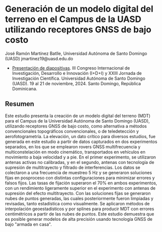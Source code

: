 # Generación de un modelo digital del terreno en el Campus de la UASD utilizando receptores GNSS de bajo costo

José Ramón Martínez Batlle, Universidad Autónoma de Santo Domingo (UASD) jmartinez19\@uasd.edu.do

- [Presentación de diapositivas](https://geofis.github.io/mdt-campus-uasd-gnss-bajo-costo/presentaciones/III-Congreso-IDI-XXIII-JIC-nov24.html). III Congreso Internacional de Investigación, Desarrollo e Innovación (I+D+I) y XXIII Jornada de Investigación Científica. Universidad Autónoma de Santo Domingo (UASD). 19 al 21 de noviembre, 2024. Santo Domingo, República Dominicana.

## Resumen

Este estudio presenta la creación de un modelo digital del terreno (MDT) para el Campus de la Universidad Autónoma de Santo Domingo (UASD), utilizando receptores GNSS de bajo costo, como alternativa a métodos convencionales topográficos convencionales, o de teledetección y aerofotogrametría. La elevación, un dato crítico para diversos estudios, fue generada en este estudio a partir de datos capturados en dos experimentos separados, en los que se emplearon rovers GNSS multifrecuencia y multiconstelación en modo cinemático, transportados en vehículos en movimiento a baja velocidad y a pie. En el primer experimento, se utilizaron antenas activas no calibradas, y en el segundo, antenas con tecnología de supresión de multitrayecto y filtrado de interferencias. Los datos se colectaron a una frecuencia de muestreo 5 Hz y se generaron soluciones fijas en posproceso con distintas configuraciones para minimizar errores y falsos fijos. Las tasas de fijación superaron el 70% en ambos experimentos, con un rendimiento ligeramente superior en el experimento con antenas de supresión del efecto multitrayecto. Con las soluciones fijas se generaron nubes de puntos generadas, las cuales posteriormente fueron limpiadas y revisadas, tanto estadística como visualmente. Se aplicaron métodos de interpolación geoestadísticos y por splines para producir MDT con errores centimétricos a partir de las nubes de puntos. Este estudio demuestra que es posible generar modelos de alta precisión usando tecnología GNSS de bajo "armada en casa".
